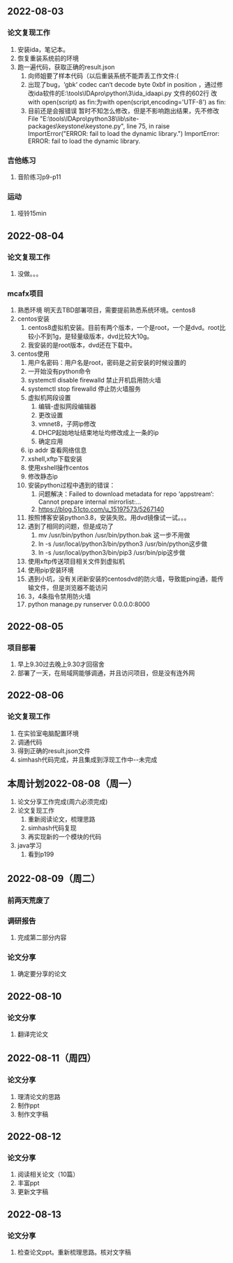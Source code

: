 ## 2022-08-03
### 论文复现工作
1. 安装ida，笔记本。
2. 恢复重装系统前的环境
3. 跑一遍代码，获取正确的result.json
   1. 向师姐要了样本代码（以后重装系统不能弄丢工作文件:(
   2. 出现了bug，‘gbk‘ codec can‘t decode byte 0xbf in position ，通过修改ida软件的E:\tools\IDApro\python\3\ida_idaapi.py 文件的602行 改with open(script) as fin:为with open(script,encoding='UTF-8') as fin:
   3. 目前还是会报错误 暂时不知怎么修改，但是不影响跑出结果，先不修改File "E:\tools\IDApro\python38\lib\site-packages\keystone\keystone.py", line 75, in <module>
    raise ImportError("ERROR: fail to load the dynamic library.")
ImportError: ERROR: fail to load the dynamic library.
### 吉他练习
1. 音阶练习p9-p11

### 运动
1. 哑铃15min

## 2022-08-04
### 论文复现工作
1. 没做。。。

### mcafx项目
1. 熟悉环境 明天去TBD部署项目，需要提前熟悉系统环境。centos8
2. centos安装
   1. centos8虚拟机安装。目前有两个版本，一个是root，一个是dvd。root比较小不到1g，是轻量级版本，dvd比较大10g。
   2. 我安装的是root版本，dvd还在下载中。
3. centos使用
   1. 用户名密码：用户名是root，密码是之前安装的时候设置的
   2. 一开始没有python命令
   3. systemctl disable firewalld 禁止开机启用防火墙
   4. systemctl stop firewalld 停止防火墙服务
   5. 虚拟机网段设置
      1. 编辑-虚拟网段编辑器
      2. 更改设置
      3. vmnet8，子网ip修改
      4. DHCP起始地址结束地址均修改成上一条的ip
      5. 确定应用
   6. ip addr 查看网络信息
   7. xshell,xftp下载安装
   8. 使用xshell操作centos
   9. 修改静态ip
   10. 安装python过程中遇到的错误：
       1.  问题解决：Failed to download metadata for repo ‘appstream‘: Cannot prepare internal mirrorlist:...
       2.  https://blog.51cto.com/u_15197573/5267140
   11. 按照博客安装python3.8，安装失败。用dvd镜像试一试。。。
   12. 遇到了相同的问题，但是成功了
       1.  mv /usr/bin/python /usr/bin/python.bak 这一步不用做
       2.  ln -s /usr/local/python3/bin/python3 /usr/bin/python这步做
       3.  ln -s /usr/local/python3/bin/pip3 /usr/bin/pip这步做
   13. 使用xftp传送项目相关文件到虚拟机
   14. 使用pip安装环境
   15. 遇到小坑，没有关闭新安装的centosdvd的防火墙，导致能ping通，能传输文件，但是浏览器不能访问
   16. 3，4条指令禁用防火墙
   17. python manage.py runserver 0.0.0.0:8000

## 2022-08-05
### 项目部署
1. 早上9.30过去晚上9.30才回宿舍
2. 部署了一天，在局域网能够调通，并且访问项目，但是没有连外网
   
## 2022-08-06

### 论文复现工作
1. 在实验室电脑配置环境
2. 调通代码
3. 得到正确的result.json文件
4. simhash代码完成，并且集成到浮现工作中--未完成

## 本周计划2022-08-08（周一）
1. 论文分享工作完成(周六必须完成)
2. 论文复现工作
   1. 重新阅读论文，梳理思路
   2. simhash代码复现
   3. 再实现新的一个模块的代码
3. java学习
   1. 看到p199

## 2022-08-09（周二）

### 前两天荒废了
### 调研报告
1. 完成第二部分内容

### 论文分享
1. 确定要分享的论文

## 2022-08-10
### 论文分享
1. 翻译完论文

## 2022-08-11（周四）
### 论文分享
1. 理清论文的思路
2. 制作ppt
3. 制作文字稿

## 2022-08-12
### 论文分享
1. 阅读相关论文（10篇）
2. 丰富ppt
3. 更新文字稿

## 2022-08-13
### 论文分享
1. 检查论文ppt。重新梳理思路。核对文字稿

